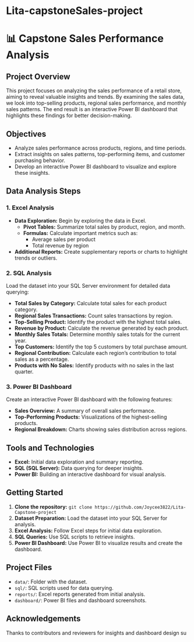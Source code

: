 # Lita-capstoneSales-project

# 📊 Capstone Sales Performance Analysis

## Project Overview
This project focuses on analyzing the sales performance of a retail store, aiming to reveal valuable insights and trends. By examining the sales data, we look into top-selling products, regional sales performance, and monthly sales patterns. The end result is an interactive Power BI dashboard that highlights these findings for better decision-making.

## Objectives
- Analyze sales performance across products, regions, and time periods.
- Extract insights on sales patterns, top-performing items, and customer purchasing behavior.
- Develop an interactive Power BI dashboard to visualize and explore these insights.

## Data Analysis Steps

### 1. Excel Analysis
- **Data Exploration:** Begin by exploring the data in Excel.
  - **Pivot Tables:** Summarize total sales by product, region, and month.
  - **Formulas:** Calculate important metrics such as:
    - Average sales per product
    - Total revenue by region
- **Additional Reports:** Create supplementary reports or charts to highlight trends or outliers.

### 2. SQL Analysis
Load the dataset into your SQL Server environment for detailed data querying:
- **Total Sales by Category:** Calculate total sales for each product category.
- **Regional Sales Transactions:** Count sales transactions by region.
- **Top-Selling Product:** Identify the product with the highest total sales.
- **Revenue by Product:** Calculate the revenue generated by each product.
- **Monthly Sales Totals:** Determine monthly sales totals for the current year.
- **Top Customers:** Identify the top 5 customers by total purchase amount.
- **Regional Contribution:** Calculate each region’s contribution to total sales as a percentage.
- **Products with No Sales:** Identify products with no sales in the last quarter.

### 3. Power BI Dashboard
Create an interactive Power BI dashboard with the following features:
- **Sales Overview:** A summary of overall sales performance.
- **Top-Performing Products:** Visualizations of the highest-selling products.
- **Regional Breakdown:** Charts showing sales distribution across regions.

## Tools and Technologies
- **Excel:** Initial data exploration and summary reporting.
- **SQL (SQL Server):** Data querying for deeper insights.
- **Power BI:** Building an interactive dashboard for visual analysis.

## Getting Started
1. **Clone the repository:** `git clone https://github.com/Joycee3822/Lita-Capstone-project`
2. **Dataset Preparation:** Load the dataset into your SQL Server for analysis.
3. **Excel Analysis:** Follow Excel steps for initial data exploration.
4. **SQL Queries:** Use SQL scripts to retrieve insights.
5. **Power BI Dashboard:** Use Power BI to visualize results and create the dashboard.

## Project Files
- `data/`: Folder with the dataset.
- `sql/`: SQL scripts used for data querying.
- `reports/`: Excel reports generated from initial analysis.
- `dashboard/`: Power BI files and dashboard screenshots.



## Acknowledgements
Thanks to contributors and reviewers for insights and dashboard design su
